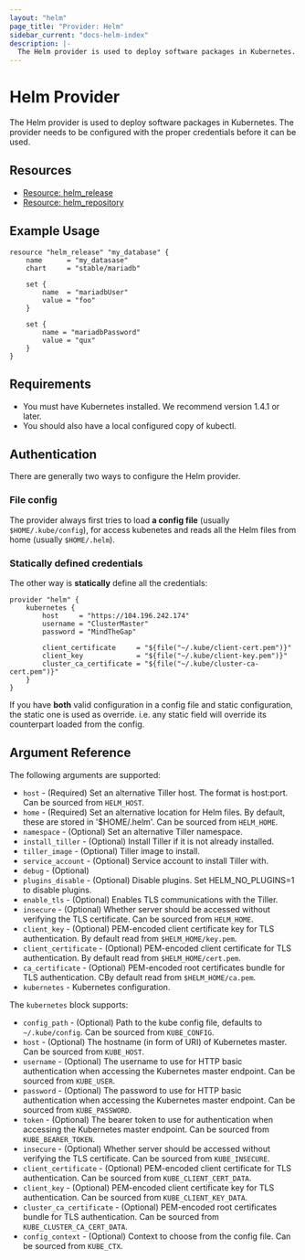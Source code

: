 ```yaml
---
layout: "helm"
page_title: "Provider: Helm"
sidebar_current: "docs-helm-index"
description: |-
  The Helm provider is used to deploy software packages in Kubernetes.
---
```


# Helm Provider

The Helm provider is used to deploy software packages in Kubernetes. The provider needs to be configured with the proper credentials before it can be used.

## Resources

* [Resource: helm_release](/docs/providers/helm/r/release.html)
* [Resource: helm_repository](/docs/providers/helm/r/repository.html)

## Example Usage

```hcl
resource "helm_release" "my_database" {
    name      = "my_datasase"
    chart     = "stable/mariadb"

    set {
        name  = "mariadbUser"
        value = "foo"
    }

    set {
        name = "mariadbPassword"
        value = "qux"
    }
}
```

## Requirements

- You must have Kubernetes installed. We recommend version 1.4.1 or later.
- You should also have a local configured copy of kubectl.

## Authentication

There are generally two ways to configure the Helm provider.

### File config

The provider always first tries to load **a config file** (usually `$HOME/.kube/config`), for access kubenetes and reads all the Helm files from home (usually `$HOME/.helm`).

### Statically defined credentials

The other way is **statically** define all the credentials:

```hcl
provider "helm" {
    kubernetes {
        host     = "https://104.196.242.174"
        username = "ClusterMaster"
        password = "MindTheGap"

        client_certificate     = "${file("~/.kube/client-cert.pem")}"
        client_key             = "${file("~/.kube/client-key.pem")}"
        cluster_ca_certificate = "${file("~/.kube/cluster-ca-cert.pem")}"
    }
}
```

If you have **both** valid configuration in a config file and static configuration, the static one is used as override.
i.e. any static field will override its counterpart loaded from the config.

## Argument Reference

The following arguments are supported:

* `host` - (Required) Set an alternative Tiller host. The format is host:port. Can be sourced from `HELM_HOST`.
* `home` - (Required) Set an alternative location for Helm files. By default, these are stored in '$HOME/.helm'. Can be sourced from `HELM_HOME`.
* `namespace` - (Optional) Set an alternative Tiller namespace.
* `install_tiller` - (Optional) Install Tiller if it is not already installed.
* `tiller_image` - (Optional) Tiller image to install.
* `service_account` - (Optional) Service account to install Tiller with.
* `debug` - (Optional)
* `plugins_disable` - (Optional) Disable plugins. Set HELM_NO_PLUGINS=1 to disable plugins.
* `enable_tls` - (Optional) Enables TLS communications with the Tiller.
* `insecure` - (Optional) Whether server should be accessed without verifying the TLS certificate. Can be sourced from `HELM_HOME`.
* `client_key` - (Optional) PEM-encoded client certificate key for TLS authentication. By default read from `$HELM_HOME/key.pem`.
* `client_certificate` - (Optional) PEM-encoded client certificate for TLS authentication. By default read from `$HELM_HOME/cert.pem`.
* `ca_certificate` - (Optional) PEM-encoded root certificates bundle for TLS authentication. CBy default read from `$HELM_HOME/ca.pem`.
* `kubernetes` - Kubernetes configuration.

The `kubernetes` block supports:

* `config_path` - (Optional) Path to the kube config file, defaults to `~/.kube/config`. Can be sourced from `KUBE_CONFIG`.
* `host` - (Optional) The hostname (in form of URI) of Kubernetes master. Can be sourced from `KUBE_HOST`.
* `username` - (Optional) The username to use for HTTP basic authentication when accessing the Kubernetes master endpoint. Can be sourced from `KUBE_USER`.
* `password` - (Optional) The password to use for HTTP basic authentication when accessing the Kubernetes master endpoint. Can be sourced from `KUBE_PASSWORD`.
* `token` - (Optional) The bearer token to use for authentication when accessing the Kubernetes master endpoint. Can be sourced from `KUBE_BEARER_TOKEN`.
* `insecure` - (Optional) Whether server should be accessed without verifying the TLS certificate. Can be sourced from `KUBE_INSECURE`.
* `client_certificate` - (Optional) PEM-encoded client certificate for TLS authentication. Can be sourced from `KUBE_CLIENT_CERT_DATA`.
* `client_key` - (Optional) PEM-encoded client certificate key for TLS authentication. Can be sourced from `KUBE_CLIENT_KEY_DATA`.
* `cluster_ca_certificate` - (Optional) PEM-encoded root certificates bundle for TLS authentication. Can be sourced from `KUBE_CLUSTER_CA_CERT_DATA`.
* `config_context` - (Optional) Context to choose from the config file. Can be sourced from `KUBE_CTX`.
